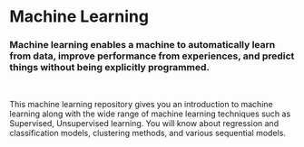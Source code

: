 # Machine Learning<br>
### Machine learning enables a machine to automatically learn from data, improve performance from experiences, and predict things without being explicitly programmed.<br>
<br>

This machine learning repository gives you an introduction to machine learning along with the wide range of machine learning techniques such as Supervised, Unsupervised learning. You will know about regression and classification models, clustering methods, and various sequential models.
